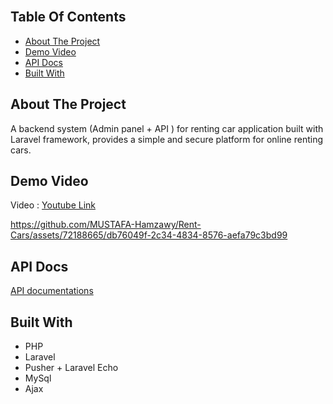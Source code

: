<br/>

## Table Of Contents

- [About The Project](#about-the-project)
- [Demo Video](#demo_video)
- [API Docs](#api_docs)
- [Built With](#built-with)

## About The Project

A backend system (Admin panel + API ) for renting car application built with Laravel framework, provides a simple and secure platform for online renting cars.

## Demo Video
Video : <a href="https://youtu.be/REigq-u05Xo" id="demo_video"> Youtube Link </a>

https://github.com/MUSTAFA-Hamzawy/Rent-Cars/assets/72188665/db76049f-2c34-4834-8576-aefa79c3bd99

## API Docs
<a href="https://documenter.getpostman.com/view/17672386/2s9YJc23mz" id="api_docs"> API documentations </a>

## Built With

* PHP
* Laravel
* Pusher + Laravel Echo
* MySql
* Ajax
